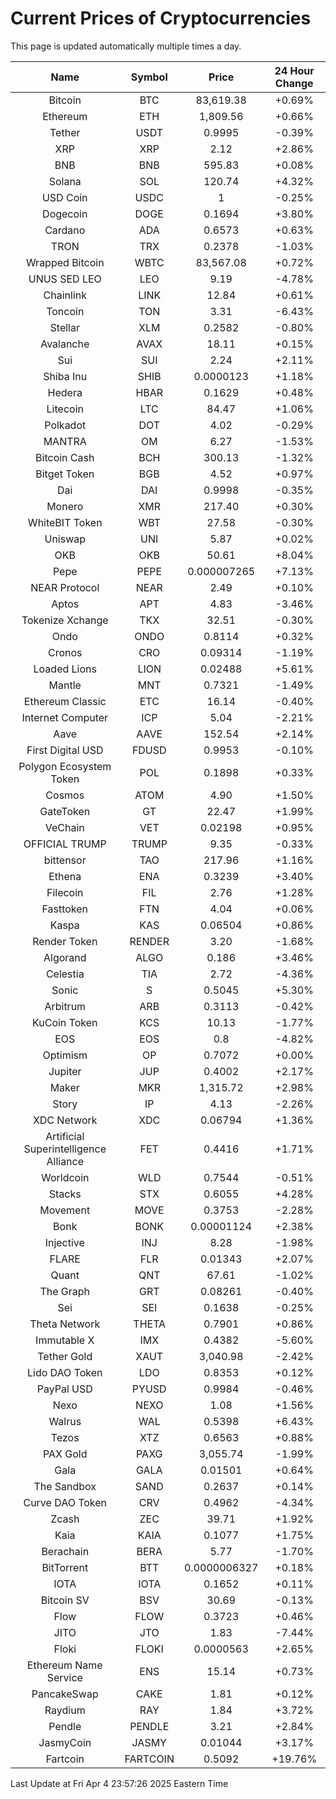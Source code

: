 # Current Prices of Cryptocurrencies
This page is updated automatically multiple times a day.

| Name | Symbol | Price | 24 Hour Change |
| :---: |:---:| :---: | :---: |
| Bitcoin | BTC | 83,619.38 | +0.69% |
| Ethereum | ETH | 1,809.56 | +0.66% |
| Tether | USDT | 0.9995 | -0.39% |
| XRP | XRP | 2.12 | +2.86% |
| BNB | BNB | 595.83 | +0.08% |
| Solana | SOL | 120.74 | +4.32% |
| USD Coin | USDC | 1 | -0.25% |
| Dogecoin | DOGE | 0.1694 | +3.80% |
| Cardano | ADA | 0.6573 | +0.63% |
| TRON | TRX | 0.2378 | -1.03% |
| Wrapped Bitcoin | WBTC | 83,567.08 | +0.72% |
| UNUS SED LEO | LEO | 9.19 | -4.78% |
| Chainlink | LINK | 12.84 | +0.61% |
| Toncoin | TON | 3.31 | -6.43% |
| Stellar | XLM | 0.2582 | -0.80% |
| Avalanche | AVAX | 18.11 | +0.15% |
| Sui | SUI | 2.24 | +2.11% |
| Shiba Inu | SHIB | 0.0000123 | +1.18% |
| Hedera | HBAR | 0.1629 | +0.48% |
| Litecoin | LTC | 84.47 | +1.06% |
| Polkadot | DOT | 4.02 | -0.29% |
| MANTRA | OM | 6.27 | -1.53% |
| Bitcoin Cash | BCH | 300.13 | -1.32% |
| Bitget Token | BGB | 4.52 | +0.97% |
| Dai | DAI | 0.9998 | -0.35% |
| Monero | XMR | 217.40 | +0.30% |
| WhiteBIT Token | WBT | 27.58 | -0.30% |
| Uniswap | UNI | 5.87 | +0.02% |
| OKB | OKB | 50.61 | +8.04% |
| Pepe | PEPE | 0.000007265 | +7.13% |
| NEAR Protocol | NEAR | 2.49 | +0.10% |
| Aptos | APT | 4.83 | -3.46% |
| Tokenize Xchange | TKX | 32.51 | -0.30% |
| Ondo | ONDO | 0.8114 | +0.32% |
| Cronos | CRO | 0.09314 | -1.19% |
| Loaded Lions | LION | 0.02488 | +5.61% |
| Mantle | MNT | 0.7321 | -1.49% |
| Ethereum Classic | ETC | 16.14 | -0.40% |
| Internet Computer | ICP | 5.04 | -2.21% |
| Aave | AAVE | 152.54 | +2.14% |
| First Digital USD | FDUSD | 0.9953 | -0.10% |
| Polygon Ecosystem Token | POL | 0.1898 | +0.33% |
| Cosmos | ATOM | 4.90 | +1.50% |
| GateToken | GT | 22.47 | +1.99% |
| VeChain | VET | 0.02198 | +0.95% |
| OFFICIAL TRUMP | TRUMP | 9.35 | -0.33% |
| bittensor | TAO | 217.96 | +1.16% |
| Ethena | ENA | 0.3239 | +3.40% |
| Filecoin | FIL | 2.76 | +1.28% |
| Fasttoken | FTN | 4.04 | +0.06% |
| Kaspa | KAS | 0.06504 | +0.86% |
| Render Token | RENDER | 3.20 | -1.68% |
| Algorand | ALGO | 0.186 | +3.46% |
| Celestia | TIA | 2.72 | -4.36% |
| Sonic | S | 0.5045 | +5.30% |
| Arbitrum | ARB | 0.3113 | -0.42% |
| KuCoin Token | KCS | 10.13 | -1.77% |
| EOS | EOS | 0.8 | -4.82% |
| Optimism | OP | 0.7072 | +0.00% |
| Jupiter | JUP | 0.4002 | +2.17% |
| Maker | MKR | 1,315.72 | +2.98% |
| Story | IP | 4.13 | -2.26% |
| XDC Network | XDC | 0.06794 | +1.36% |
| Artificial Superintelligence Alliance | FET | 0.4416 | +1.71% |
| Worldcoin | WLD | 0.7544 | -0.51% |
| Stacks | STX | 0.6055 | +4.28% |
| Movement | MOVE | 0.3753 | -2.28% |
| Bonk | BONK | 0.00001124 | +2.38% |
| Injective | INJ | 8.28 | -1.98% |
| FLARE | FLR | 0.01343 | +2.07% |
| Quant | QNT | 67.61 | -1.02% |
| The Graph | GRT | 0.08261 | -0.40% |
| Sei | SEI | 0.1638 | -0.25% |
| Theta Network | THETA | 0.7901 | +0.86% |
| Immutable X | IMX | 0.4382 | -5.60% |
| Tether Gold | XAUT | 3,040.98 | -2.42% |
| Lido DAO Token | LDO | 0.8353 | +0.12% |
| PayPal USD | PYUSD | 0.9984 | -0.46% |
| Nexo | NEXO | 1.08 | +1.56% |
| Walrus | WAL | 0.5398 | +6.43% |
| Tezos | XTZ | 0.6563 | +0.88% |
| PAX Gold | PAXG | 3,055.74 | -1.99% |
| Gala | GALA | 0.01501 | +0.64% |
| The Sandbox | SAND | 0.2637 | +0.14% |
| Curve DAO Token | CRV | 0.4962 | -4.34% |
| Zcash | ZEC | 39.71 | +1.92% |
| Kaia | KAIA | 0.1077 | +1.75% |
| Berachain | BERA | 5.77 | -1.70% |
| BitTorrent | BTT | 0.0000006327 | +0.18% |
| IOTA | IOTA | 0.1652 | +0.11% |
| Bitcoin SV | BSV | 30.69 | -0.13% |
| Flow | FLOW | 0.3723 | +0.46% |
| JITO | JTO | 1.83 | -7.44% |
| Floki | FLOKI | 0.0000563 | +2.65% |
| Ethereum Name Service | ENS | 15.14 | +0.73% |
| PancakeSwap | CAKE | 1.81 | +0.12% |
| Raydium | RAY | 1.84 | +3.72% |
| Pendle | PENDLE | 3.21 | +2.84% |
| JasmyCoin | JASMY | 0.01044 | +3.17% |
| Fartcoin | FARTCOIN | 0.5092 | +19.76% |

Last Update at Fri Apr  4 23:57:26 2025 Eastern Time